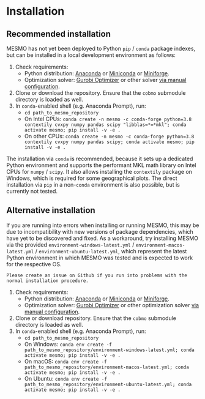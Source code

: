 # Installation

## Recommended installation

MESMO has not yet been deployed to Python `pip` / `conda` package indexes, but can be installed in a local development environment as follows:

1. Check requirements:
   - Python distribution: [Anaconda](https://www.anaconda.com/distribution/) or [Miniconda](https://docs.conda.io/en/latest/miniconda.html) or [Miniforge](https://github.com/conda-forge/miniforge).
   - Optimization solver: [Gurobi Optimizer](http://www.gurobi.com/) or other solver [via manual configuration](optimization-solver).
2. Clone or download the repository. Ensure that the `cobmo` submodule directory is loaded as well.
3. In `conda`-enabled shell (e.g. Anaconda Prompt), run:
   - `cd path_to_mesmo_repository`
   - On Intel CPUs: `conda create -n mesmo -c conda-forge python=3.8 contextily cvxpy numpy pandas scipy "libblas=*=*mkl"; conda activate mesmo; pip install -v -e .`
   - On other CPUs: `conda create -n mesmo -c conda-forge python=3.8 contextily cvxpy numpy pandas scipy; conda activate mesmo; pip install -v -e .`

The installation via `conda` is recommended, because it sets up a dedicated Python environment and supports the performant MKL math library on Intel CPUs for `numpy` / `scipy`. It also allows installing the `contextily` package on Windows, which is required for some geographical plots. The direct installation via `pip` in a non-`conda` environment is also possible, but is currently not tested.

## Alternative installation

If you are running into errors when installing or running MESMO, this may be due to incompatibility with new versions of package dependencies, which have yet to be discovered and fixed. As a workaround, try installing MESMO via the provided `environment-windows-latest.yml` / `environment-macos-latest.yml` / `environment-ubuntu-latest.yml`, which represent the latest Python environment in which MESMO was tested and is expected to work for the respective OS.

```{important}
Please create an issue on Github if you run into problems with the normal installation procedure.
```

1. Check requirements:
   - Python distribution: [Anaconda](https://www.anaconda.com/distribution/) or [Miniconda](https://docs.conda.io/en/latest/miniconda.html) or [Miniforge](https://github.com/conda-forge/miniforge).
   - Optimization solver: [Gurobi Optimizer](http://www.gurobi.com/) or other optimization solver [via manual configuration](configuration.md).
2. Clone or download repository. Ensure that the `cobmo` submodule directory is loaded as well.
4. In `conda`-enabled shell (e.g. Anaconda Prompt), run:
   - `cd path_to_mesmo_repository`
   - On Windows: `conda env create -f path_to_mesmo_repository/environment-windows-latest.yml; conda activate mesmo; pip install -v -e .`
   - On macOS: `conda env create -f path_to_mesmo_repository/environment-macos-latest.yml; conda activate mesmo; pip install -v -e .`
   - On Ubuntu: `conda env create -f path_to_mesmo_repository/environment-ubuntu-latest.yml; conda activate mesmo; pip install -v -e .`
